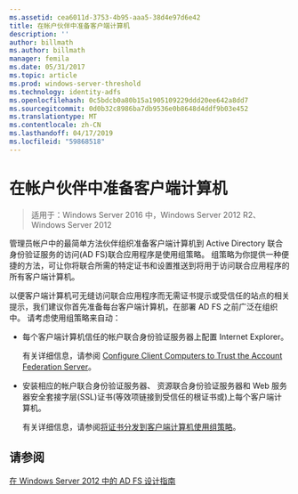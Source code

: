 ```yaml
---
ms.assetid: cea6011d-3753-4b95-aaa5-38d4e97d6e42
title: 在帐户伙伴中准备客户端计算机
description: ''
author: billmath
ms.author: billmath
manager: femila
ms.date: 05/31/2017
ms.topic: article
ms.prod: windows-server-threshold
ms.technology: identity-adfs
ms.openlocfilehash: 0c5bdcb0a80b15a1905109229ddd20ee642a8dd7
ms.sourcegitcommit: 0d0b32c8986ba7db9536e0b8648d4ddf9b03e452
ms.translationtype: MT
ms.contentlocale: zh-CN
ms.lasthandoff: 04/17/2019
ms.locfileid: "59868518"
---
```

# <a name="prepare-client-computers-in-the-account-partner"></a>在帐户伙伴中准备客户端计算机

>适用于：Windows Server 2016 中，Windows Server 2012 R2、 Windows Server 2012

管理员帐户中的最简单方法伙伴组织准备客户端计算机到 Active Directory 联合身份验证服务的访问\(AD FS\)联合应用程序是使用组策略。 组策略为你提供一种便捷的方法，可让你将联合所需的特定证书和设置推送到将用于访问联合应用程序的所有客户端计算机。  
  
以便客户端计算机可无缝访问联合应用程序而无需证书提示或受信任的站点的相关提示，我们建议你首先准备每台客户端计算机，在部署 AD FS 之前广泛在组织中。 请考虑使用组策略来自动：  
  
-   每个客户端计算机信任的帐户联合身份验证服务器上配置 Internet Explorer。  
  
    有关详细信息，请参阅 [Configure Client Computers to Trust the Account Federation Server](../../ad-fs/deployment/Configure-Client-Computers-to-Trust-the-Account-Federation-Server.md)。  
  
-   安装相应的帐户联合身份验证服务器、 资源联合身份验证服务器和 Web 服务器安全套接字层\(SSL\)证书\(等效项链接到受信任的根证书或\)上每个客户端计算机。  
  
    有关详细信息，请参阅[将证书分发到客户端计算机使用组策略](../../ad-fs/deployment/Distribute-Certificates-to-Client-Computers-by-Using-Group-Policy.md)。  
  

## <a name="see-also"></a>请参阅
[在 Windows Server 2012 中的 AD FS 设计指南](AD-FS-Design-Guide-in-Windows-Server-2012.md)
